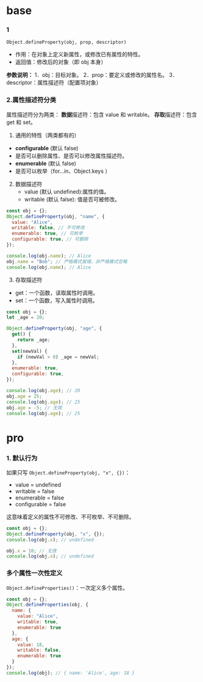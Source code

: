 # base

### 1

`Object.defineProperty(obj, prop, descriptor)`

- 作用：在对象上定义新属性，或修改已有属性的特性。
- 返回值：修改后的对象（即 obj 本身）

**参数说明：**
1．obj：目标对象。
2．prop：要定义或修改的属性名。
3．descriptor：属性描述符（配置项对象）

### 2.属性描述符分类

属性描述符分为两类：
**数据**描述符：包含 value 和 writable。
**存取**描述符：包含 get 和 set。

1. 通用的特性（两类都有的）

- **configurable** (默认 false)
- 是否可以删除属性、是否可以修改属性描述符。
- **enumerable** (默认 false)
- 是否可以枚举（for...in、Object.keys ）

2. 数据描述符
   - value (默认 undefined):属性的值。
   - writable (默认 false): 值是否可被修改。

```js
const obj = {};
Object.defineProperty(obj, "name", {
  value: "Alice",
  writable: false, // 不可修改
  enumerable: true, // 可枚举
  configurable: true, // 可删除
});

console.log(obj.name); // Alice
obj.name = "Bob"; // 严格模式报错，非严格模式忽略
console.log(obj.name); // Alice
```

3. 存取描述符

- get：一个函数，读取属性时调用。
- set：一个函数，写入属性时调用。

```js
const obj = {};
let _age = 20;

Object.defineProperty(obj, "age", {
  get() {
    return _age;
  },
  set(newVal) {
    if (newVal > 0) _age = newVal;
  },
  enumerable: true,
  configurable: true,
});

console.log(obj.age); // 20
obj.age = 25;
console.log(obj.age); // 25
obj.age = -5; // 无效
console.log(obj.age); // 25
```

# pro

### 1. 默认行为

如果只写 `Object.defineProperty(obj, "x", {})`：

- value = undefined
- writable = false
- enumerable = false
- configurable = false

这意味着定义的属性不可修改、不可枚举、不可删除。

```js
const obj = {};
Object.defineProperty(obj, "x", {});
console.log(obj.x); // undefined

obj.x = 10; // 无效
console.log(obj.x); // undefined
```
### 多个属性一次性定义

`Object.defineProperties()`：一次定义多个属性。
```js
const obj = {};
Object.defineProperties(obj, {
  name: {
    value: "Alice",
    writable: true,
    enumerable: true
  },
  age: {
    value: 18,
    writable: false,
    enumerable: true
  }
});
console.log(obj); // { name: 'Alice', age: 18 }

```

